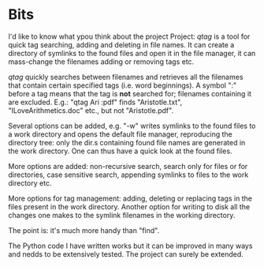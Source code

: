# Bits
I'd like to know what ypou think about the project
Project: _qtag_ is a tool for quick tag searching, adding and deleting in file names. It can create a directory of symlinks to the found files and open it in the file manager, it can mass-change the filenames adding or removing tags etc.

_qtag_ quickly searches between filenames and retrieves all the filenames that contain certain specified tags (i.e. word beginnings). A symbol ":" before a tag means that the tag is **not** searched for; filenames containing it are excluded. E.g.: "qtag Ari :pdf" finds "Aristotle.txt", "ILoveArithmetics.doc" etc., but not "Aristotle.pdf".

Several options can be added, e.g. "-w" writes symlinks to the found files to a work directory and opens the default file manager, reproducing the directory tree: only the dir.s containing found file names are generated in the work directory. One can thus have a quick look at the found files.

More options are added: non-recursive search, search only for files or for directories, case sensitive search, appending symlinks to files to the work directory etc.

More options for tag management: adding, deleting or replacing tags in the files present in the work directory. Another option for writing to disk all the changes one makes to the symlink filenames in the working directory.

The point is: it's much more handy than "find".

The Python code I have written works but it can be improved in many ways and nedds to be extensively tested. The project can surely be extended.
